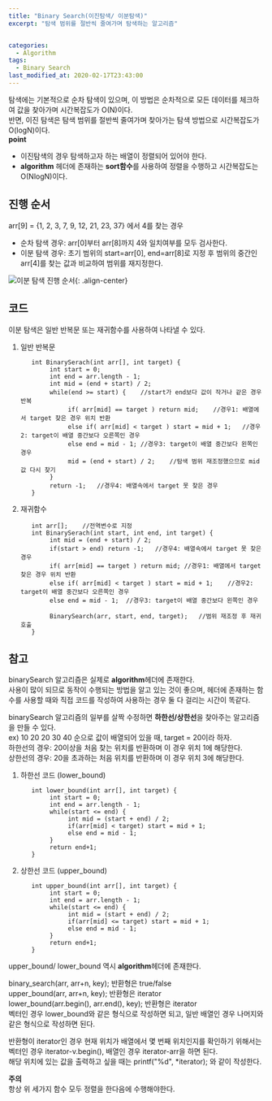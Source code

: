 ```yaml
---
title: "Binary Search(이진탐색/ 이분탐색)"
excerpt: "탐색 범위를 절반씩 줄여가며 탐색하는 알고리즘"


categories:
  - Algorithm
tags:
  - Binary Search
last_modified_at: 2020-02-17T23:43:00
---
```

탐색에는 기본적으로 순차 탐색이 있으며, 이 방법은 순차적으로 모든 데이터를 체크하여 값을 찾아가며 시간복잡도가 O(N)이다.  
반면, 이진 탐색은 탐색 범위를 절반씩 줄여가며 찾아가는 탐색 방법으로 시간복잡도가 O(logN)이다.  
**point**  
- 이진탐색의 경우 탐색하고자 하는 배열이 정렬되어 있어야 한다.  
- **algorithm** 헤더에 존재하는 **sort함수**를 사용하여 정렬을 수행하고 시간복잡도는 O(NlogN)이다.    

진행 순서  
---------------- 
arr[9] = {1, 2, 3, 7, 9, 12, 21, 23, 37} 에서 4를 찾는 경우
* 순차 탐색 경우: arr[0]부터 arr[8]까지 4와 일치여부를 모두 검사한다.
* 이분 탐색 경우: 초기 범위의 start=arr[0], end=arr[8]로 지정 후 범위의 중간인 arr[4]를 찾는 값과 비교하여 범위를 재지정한다.

  
![이분 탐색 진행 순서](https://yuksangeun.github.io/assets/images/binarySearch.PNG){: .align-center}  

코드
----------------
이분 탐색은 일반 반복문 또는 재귀함수를 사용하여 나타낼 수 있다.  
1. 일반 반복문  

		  int BinarySerach(int arr[], int target) {
		       int start = 0;
		       int end = arr.length - 1;
		       int mid = (end + start) / 2;
		       while(end >= start) {	//start가 end보다 값이 작거나 같은 경우 반복
		            if( arr[mid] == target ) return mid;	//경우1: 배열에서 target 찾은 경우 위치 반환
		            else if( arr[mid] < target ) start = mid + 1;	//경우2: target이 배열 중간보다 오른쪽인 경우
		            else end = mid - 1;	//경우3: target이 배열 중간보다 왼쪽인 경우
		            mid = (end + start) / 2;	//탐색 범위 재조정했으므로 mid값 다시 찾기
		       }
		       return -1;	//경우4: 배열속에서 target 못 찾은 경우
		  }

2. 재귀함수 

		  int arr[];	//전역변수로 지정
		  int BinarySerach(int start, int end, int target) {
		       int mid = (end + start) / 2;
		       if(start > end) return -1;	//경우4: 배열속에서 target 못 찾은 경우
		       if( arr[mid] == target ) return mid;	//경우1: 배열에서 target 찾은 경우 위치 반환
		       else if( arr[mid] < target ) start = mid + 1;	//경우2: target이 배열 중간보다 오른쪽인 경우
		       else end = mid - 1;	//경우3: target이 배열 중간보다 왼쪽인 경우
		       
		       BinarySearch(arr, start, end, target);	//범위 재조정 후 재귀 호출
		  }

참고  
------------  
binarySearch 알고리즘은 실제로 **algorithm**헤더에 존재한다.  
사용이 많이 되므로 동작이 수행되는 방법을 알고 있는 것이 좋으며, 헤더에 존재하는 함수를 사용할 때와 직접 코드를 작성하여 사용하는 경우 둘 다 걸리는 시간이 똑같다.  


binarySearch 알고리즘의 일부를 살짝 수정하면 **하한선/상한선**을 찾아주는 알고리즘을 만들 수 있다.  
ex) 10 20 20 30 40 순으로 값이 배열되어 있을 때, target = 20이라 하자.  
하한선의 경우: 20이상을 처음 찾는 위치를 반환하며 이 경우 위치 1에 해당한다.  
상한선의 경우: 20을 초과하는 처음 위치를 반환하며 이 경우 위치 3에 해당한다.  
1. 하한선 코드 (lower_bound)  

		  int lower_bound(int arr[], int target) {
		       int start = 0;
		       int end = arr.length - 1;
		       while(start <= end) {
		            int mid = (start + end) / 2;
		            if(arr[mid] < target) start = mid + 1;
		            else end = mid - 1;
		       }
		       return end+1;
		  }

2. 상한선 코드 (upper_bound)  

		  int upper_bound(int arr[], int target) {
		       int start = 0;
		       int end = arr.length - 1;
		       while(start <= end) {
		            int mid = (start + end) / 2;
		            if(arr[mid] <= target) start = mid + 1;
		            else end = mid - 1;
		       }
		       return end+1;
		  }

upper_bound/ lower_bound 역시 **algorithm**헤더에 존재한다.  


binary_search(arr, arr+n, key);	반환형은 true/false  
upper_bound(arr, arr+n, key);  반환형은 iterator  
lower_bound(arr.begin(), arr.end(), key);  반환형은 iterator  
벡터인 경우 lower_bound와 같은 형식으로 작성하면 되고, 일반 배열인 경우 나머지와 같은 형식으로 작성하면 된다.  


반환형이 iterator인 경우 현재 위치가 배열에서 몇 번째 위치인지를 확인하기 위해서는 벡터인 경우 iterator-v.begin(), 배열인 경우 iterator-arr을 하면 된다.  
해당 위치에 있는 값을 출력하고 싶을 때는 printf("%d", *iterator); 와 같이 작성한다.  

**주의**  
항상 위 세가지 함수 모두 정렬을 한다음에 수행해야한다.
